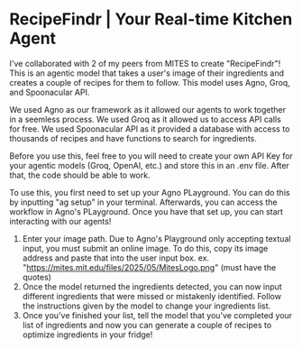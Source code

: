 # RecipeFindr | Your Real-time Kitchen Agent
I've collaborated with 2 of my peers from MITES to create "RecipeFindr"! This is an agentic model that takes a user's image of their ingredients and creates a couple of recipes for them to follow. This model uses Agno, Groq, and Spoonacular API.

We used Agno as our framework as it allowed our agents to work together in a seemless process. We used Groq as it allowed us to access API calls for free. We used Spoonacular API as it provided a database with access to thousands of recipes and have functions to search for ingredients.

Before you use this, feel free to you will need to create your own API Key for your agentic models (Groq, OpenAI, etc.) and store this in an .env file. After that, the code should be able to work.

To use this, you first need to set up your Agno PLayground. You can do this by inputting "ag setup" in your terminal. Afterwards, you can access the workflow in Agno's PLayground. Once you have that set up, you can start interacting with our agents!

1. Enter your image path. Due to Agno's Playground only accepting textual input, you must submit an online image. To do this, copy its image address and paste that into the user input box.
       ex. "https://mites.mit.edu/files/2025/05/MitesLogo.png" (must have the quotes)
3. Once the model returned the ingredients detected, you can now input different ingredients that were missed or mistakenly identified. Follow the instructions given by the model to change your ingredients list.
4. Once you've finished your list, tell the model that you've completed your list of ingredients and now you can generate a couple of recipes to optimize ingredients in your fridge!
